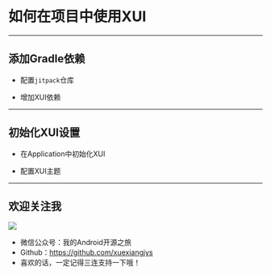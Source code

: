 
# 如何在项目中使用XUI

---

## 添加Gradle依赖

* 配置`jitpack`仓库

* 增加XUI依赖

---

## 初始化XUI设置

* 在Application中初始化XUI

* 配置XUI主题


---

## 欢迎关注我

![](https://img.rruu.net/image/5f871cffe209c)

* 微信公众号：我的Android开源之旅
* Github：https://github.com/xuexiangjys
* 喜欢的话，一定记得三连支持一下哦！



